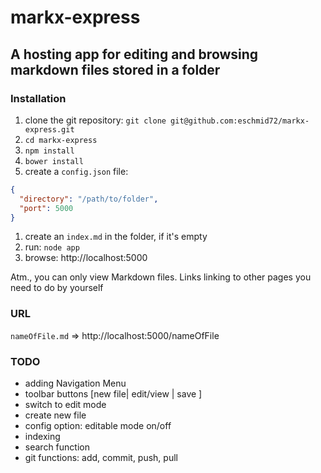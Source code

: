 # markx-express

## A hosting app for editing and browsing markdown files stored in a folder

### Installation

1. clone the git repository: `git clone git@github.com:eschmid72/markx-express.git`
1. `cd markx-express`
1. `npm install`
1. `bower install`
1. create a `config.json` file:
```json
{
  "directory": "/path/to/folder",
  "port": 5000
}
```
1. create an `index.md` in the folder, if it's empty
1. run: `node app`
1. browse: http://localhost:5000

Atm., you can only view Markdown files.
Links linking to other pages you need to do by yourself

### URL

`nameOfFile.md` => http://localhost:5000/nameOfFile

### TODO

* adding Navigation Menu
* toolbar buttons [new file| edit/view | save ]
* switch to edit mode
* create new file
* config option: editable mode on/off
* indexing
* search function
* git functions: add, commit, push, pull
